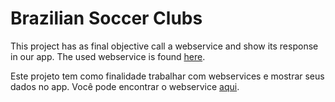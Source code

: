 # Brazilian Soccer Clubs

This project has as final objective call a webservice and show its response in our app.
The used webservice is found [here](http://www.mocky.io/v2/57c49ba10f00007111b50c00).

Este projeto tem como finalidade trabalhar com webservices e mostrar seus dados no app.
Você pode encontrar o webservice [aqui](http://www.mocky.io/v2/57c49ba10f00007111b50c00).